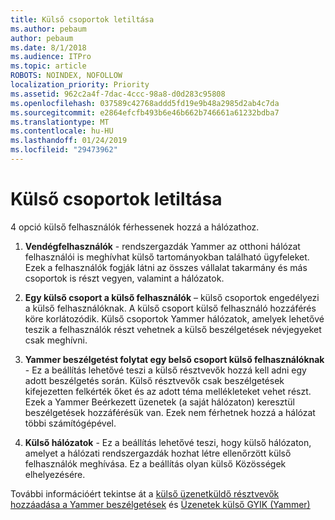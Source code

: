 ```yaml
---
title: Külső csoportok letiltása
ms.author: pebaum
author: pebaum
ms.date: 8/1/2018
ms.audience: ITPro
ms.topic: article
ROBOTS: NOINDEX, NOFOLLOW
localization_priority: Priority
ms.assetid: 962c2a4f-7dac-4ccc-98a8-d0d283c95808
ms.openlocfilehash: 037589c42768addd5fd19e9b48a2985d2ab4c7da
ms.sourcegitcommit: e2864efcfb493b6e46b662b746661a61232bdba7
ms.translationtype: MT
ms.contentlocale: hu-HU
ms.lasthandoff: 01/24/2019
ms.locfileid: "29473962"
---
```

# <a name="how-to-disable-external-groups"></a>Külső csoportok letiltása

4 opció külső felhasználók férhessenek hozzá a hálózathoz.
  
1. **Vendégfelhasználók** - rendszergazdák Yammer az otthoni hálózat felhasználói is meghívhat külső tartományokban található ügyfeleket. Ezek a felhasználók fogják látni az összes vállalat takarmány és más csoportok is részt vegyen, valamint a hálózatok. 
    
2. **Egy külső csoport a külső felhasználók** – külső csoportok engedélyezi a külső felhasználóknak. A külső csoport külső felhasználó hozzáférés köre korlátozódik. Külső csoportok Yammer hálózatok, amelyek lehetővé teszik a felhasználók részt vehetnek a külső beszélgetések névjegyeket csak meghívni. 
    
3. **Yammer beszélgetést folytat egy belső csoport külső felhasználóknak** - Ez a beállítás lehetővé teszi a külső résztvevők hozzá kell adni egy adott beszélgetés során. Külső résztvevők csak beszélgetések kifejezetten felkérték őket és az adott téma mellékleteket vehet részt. Ezek a Yammer Beérkezett üzenetek (a saját hálózaton) keresztül beszélgetések hozzáférésük van. Ezek nem férhetnek hozzá a hálózat többi számítógépével. 
    
4. **Külső hálózatok** - Ez a beállítás lehetővé teszi, hogy külső hálózaton, amelyet a hálózati rendszergazdák hozhat létre ellenőrzött külső felhasználók meghívása. Ez a beállítás olyan külső Közösségek elhelyezésére. 
    
További információért tekintse át a [külső üzenetküldő résztvevők hozzáadása a Yammer beszélgetések](https://support.office.com/en-us/article/add-external-messaging-participants-to-your-yammer-conversations-423653bb-86b2-4eac-9d7e-dca121f7c16c?ui=en-US&amp;rs=en-US&amp;ad=US) és [Üzenetek külső GYIK (Yammer)](https://support.office.com/en-us/article/External-messaging-FAQ-Yammer-35b59d6c-bb1c-4541-bf19-9f67d2f2b199)
  

